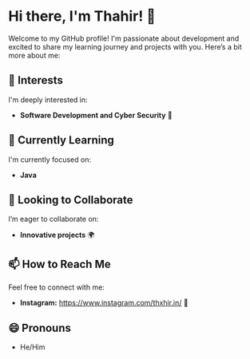 # Hi there, I'm Thahir! 👋

Welcome to my GitHub profile! I'm passionate about development and
excited to share my learning journey and projects with you.
Here’s a bit more about me:

## 👀 Interests
I'm deeply interested in:
- **Software Development and Cyber Security** 📱

## 🌱 Currently Learning
I'm currently focused on:
- **Java** 

## 💞️ Looking to Collaborate
I’m eager to collaborate on:
- **Innovative projects** 🌍

## 📫 How to Reach Me
Feel free to connect with me:
- **Instagram:** https://www.instagram.com/thxhir.in/ 🔗

## 😄 Pronouns
- He/Him



